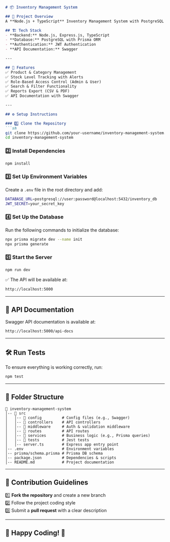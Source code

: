 ```md
# 📦 Inventory Management System

## 🚀 Project Overview
A **Node.js + TypeScript** Inventory Management System with PostgreSQL & Prisma.

## 🏗️ Tech Stack
- **Backend:** Node.js, Express.js, TypeScript
- **Database:** PostgreSQL with Prisma ORM
- **Authentication:** JWT Authentication
- **API Documentation:** Swagger

---

## 📌 Features
✅ Product & Category Management  
✅ Stock Level Tracking with Alerts  
✅ Role-Based Access Control (Admin & User)  
✅ Search & Filter Functionality  
✅ Reports Export (CSV & PDF)  
✅ API Documentation with Swagger  

---

## ⚙️ Setup Instructions

### 1️⃣ Clone the Repository
```sh
git clone https://github.com/your-username/inventory-management-system.git
cd inventory-management-system
```

### 2️⃣ Install Dependencies
```sh
npm install
```

### 3️⃣ Set Up Environment Variables  
Create a `.env` file in the root directory and add:
```sh
DATABASE_URL=postgresql://user:password@localhost:5432/inventory_db
JWT_SECRET=your_secret_key
```

### 4️⃣ Set Up the Database  
Run the following commands to initialize the database:
```sh
npx prisma migrate dev --name init
npx prisma generate
```

### 5️⃣ Start the Server
```sh
npm run dev
```
✅ The API will be available at:  
```sh
http://localhost:5000
```

---

## 📖 API Documentation
Swagger API documentation is available at:
```sh
http://localhost:5000/api-docs
```

---

## 🛠️ Run Tests
To ensure everything is working correctly, run:
```sh
npm test
```

---

## 📂 Folder Structure
```
📂 inventory-management-system
│-- 📂 src
│   │-- 📂 config         # Config files (e.g., Swagger)
│   │-- 📂 controllers    # API controllers
│   │-- 📂 middleware     # Auth & validation middleware
│   │-- 📂 routes         # API routes
│   │-- 📂 services       # Business logic (e.g., Prisma queries)
│   │-- 📂 tests          # Jest tests
│   │-- server.ts        # Express app entry point
│-- .env                 # Environment variables
│-- prisma/schema.prisma # Prisma DB schema
│-- package.json         # Dependencies & scripts
│-- README.md            # Project documentation
```

---

## 🤝 Contribution Guidelines
1️⃣ **Fork the repository** and create a new branch  
2️⃣ Follow the project coding style  
3️⃣ Submit a **pull request** with a clear description  

---

## 🎉 Happy Coding! 🚀